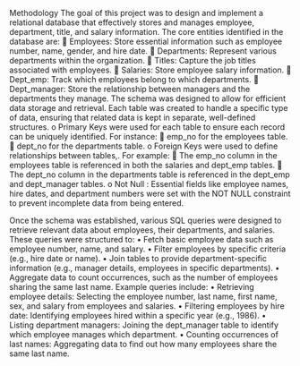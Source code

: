 Methodology
The goal of this project was to design and implement a relational database that effectively stores and manages employee, department, title, and salary information. 
The core entities identified in the database are:
	Employees: Store essential information such as employee number, name, gender, and hire date.
	Departments: Represent various departments within the organization.
	Titles: Capture the job titles associated with employees.
	Salaries: Store employee salary information.
	Dept_emp: Track which employees belong to which departments.
	Dept_manager: Store the relationship between managers and the departments they manage.
The schema was designed to allow for efficient data storage and retrieval.
Each table was created to handle a specific type of data, ensuring that related data is kept in separate, well-defined structures.
o	Primary Keys were used for each table to ensure each record can be uniquely identified. For instance:
	emp_no for the employees table.
	dept_no for the departments table.
o	Foreign Keys were used to define relationships between tables,. For example:
	The emp_no column in the employees table is referenced in both the salaries and dept_emp tables.
	The dept_no column in the departments table is referenced in the dept_emp and dept_manager tables.
o	Not Null : Essential fields like employee names, hire dates, and department numbers were set with the NOT NULL constraint to prevent incomplete data from being entered.

Once the schema was established, various SQL queries were designed to retrieve relevant data about employees, their departments, and salaries. These queries were structured to:
•	Fetch basic employee data such as employee number, name, and salary.
•	Filter employees by specific criteria (e.g., hire date or name).
•	Join tables to provide department-specific information (e.g., manager details, employees in specific departments).
•	Aggregate data to count occurrences, such as the number of employees sharing the same last name.
Example queries include:
•	Retrieving employee details: Selecting the employee number, last name, first name, sex, and salary from employees and salaries.
•	Filtering employees by hire date: Identifying employees hired within a specific year (e.g., 1986).
•	Listing department managers: Joining the dept_manager table to identify which employee manages which department.
•	Counting occurrences of last names: Aggregating data to find out how many employees share the same last name.
